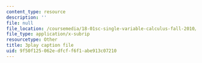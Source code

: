 ```yaml
---
content_type: resource
description: ''
file: null
file_location: /coursemedia/18-01sc-single-variable-calculus-fall-2010/9f50f125062edfcff6f1abe913c07210_HgEqXhsIq_g.srt
file_type: application/x-subrip
resourcetype: Other
title: 3play caption file
uid: 9f50f125-062e-dfcf-f6f1-abe913c07210
---
```

